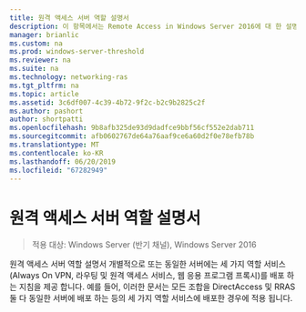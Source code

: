 ```yaml
---
title: 원격 액세스 서버 역할 설명서
description: 이 항목에서는 Remote Access in Windows Server 2016에 대 한 설명서 링크를 제공합니다.
manager: brianlic
ms.custom: na
ms.prod: windows-server-threshold
ms.reviewer: na
ms.suite: na
ms.technology: networking-ras
ms.tgt_pltfrm: na
ms.topic: article
ms.assetid: 3c6df007-4c39-4b72-9f2c-b2c9b2825c2f
ms.author: pashort
author: shortpatti
ms.openlocfilehash: 9b8afb325de93d9dadfce9bbf56cf552e2dab711
ms.sourcegitcommit: afb0602767de64a76aaf9ce6a60d2f0e78efb78b
ms.translationtype: MT
ms.contentlocale: ko-KR
ms.lasthandoff: 06/20/2019
ms.locfileid: "67282949"
---
```

# <a name="remote-access-server-role-documentation"></a>원격 액세스 서버 역할 설명서

>적용 대상: Windows Server (반기 채널), Windows Server 2016

원격 액세스 서버 역할 설명서 개별적으로 또는 동일한 서버에는 세 가지 역할 서비스 (Always On VPN, 라우팅 및 원격 액세스 서비스, 웹 응용 프로그램 프록시)를 배포 하는 지침을 제공 합니다. 예를 들어, 이러한 문서는 모든 조합을 DirectAccess 및 RRAS 둘 다 동일한 서버에 배포 하는 등의 세 가지 역할 서비스에 배포한 경우에 적용 됩니다.  
 
<!--  
In addition to this topic, the following Remote Access Server Role documentation is available.  
  
-   [Deploy Remote Access in an Enterprise](https://technet.microsoft.com/library/jj134200.aspx)  
  
-   [Managing Remote Access](https://technet.microsoft.com/library/hh831539.aspx)  
  
-->

